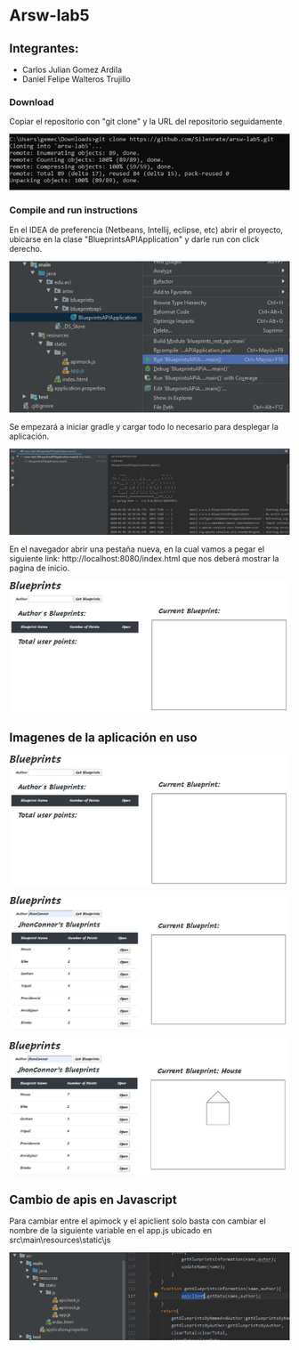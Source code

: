# Arsw-lab5

## Integrantes:
 - Carlos Julian Gomez Ardila
 - Daniel Felipe Walteros Trujillo
 
 ### Download 
 
 Copiar el repositorio con "git clone" y la URL del repositorio seguidamente
 
 ![](https://github.com/Silenrate/ARSW-2020-1/blob/master/Labs/arsw-lab5/img/Clone.PNG)
 
 ### Compile and run instructions
 
 En el IDEA de preferencia (Netbeans, Intellij, eclipse, etc) abrir el proyecto, ubicarse en la clase "BlueprintsAPIApplication" y darle run con click derecho.
 
 ![](https://github.com/Silenrate/ARSW-2020-1/blob/master/Labs/arsw-lab5/img/Run.PNG)

 Se empezará a iniciar gradle y cargar todo lo necesario para desplegar la aplicación.
 
 ![](https://github.com/Silenrate/ARSW-2020-1/blob/master/Labs/arsw-lab5/img/Gradle.PNG)
 
 En el navegador abrir una pestaña nueva, en la cual vamos a pegar el siguiente link: http://localhost:8080/index.html que nos deberá mostrar la pagina de inicio.
 
 ![](https://github.com/Silenrate/ARSW-2020-1/blob/master/Labs/arsw-lab5/img/Inicio.PNG)
 
 ## Imagenes de la aplicación en uso

![](https://github.com/Silenrate/ARSW-2020-1/blob/master/Labs/arsw-lab5/img/Inicio.PNG)

![](https://github.com/Silenrate/ARSW-2020-1/blob/master/Labs/arsw-lab5/img/Tabla.PNG)

![](https://github.com/Silenrate/ARSW-2020-1/blob/master/Labs/arsw-lab5/img/Dibujo.PNG)

## Cambio de apis en Javascript

Para cambiar entre el apimock y el apiclient solo basta con cambiar el nombre de la siguiente variable en el app.js ubicado en src\main\resources\static\js

![](https://github.com/Silenrate/ARSW-2020-1/blob/master/Labs/arsw-lab5/img/Cambio.PNG)
 
 
 
 
 
 
